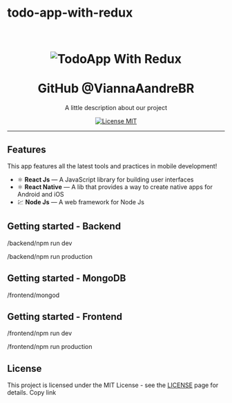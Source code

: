 # todo-app-with-redux

<h1 align="center">
<br>

<img src="todo-react.gif" alt="TodoApp With Redux" >

<br>
<br>
GitHub @ViannaAandreBR
</h1>

<p align="center">A little description about our project</p>

<p align="center">
  <a href="https://opensource.org/licenses/MIT">
    <img src="https://img.shields.io/badge/License-MIT-blue.svg" alt="License MIT">
  </a>
</p>



<hr />

## Features
[//]: # (Add the features of your project here:)
This app features all the latest tools and practices in mobile development!

- ⚛️ **React Js** — A JavaScript library for building user interfaces
- ⚛️ **React Native** — A lib that provides a way to create native apps for Android and iOS
- 💹 **Node Js** — A web framework for Node Js

## Getting started - Backend

/backend/npm run dev

/backend/npm run production

## Getting started - MongoDB

/frontend/mongod

## Getting started - Frontend

/frontend/npm run dev

/frontend/npm run production


## License

This project is licensed under the MIT License - see the [LICENSE](https://opensource.org/licenses/MIT) page for details.
Copy link